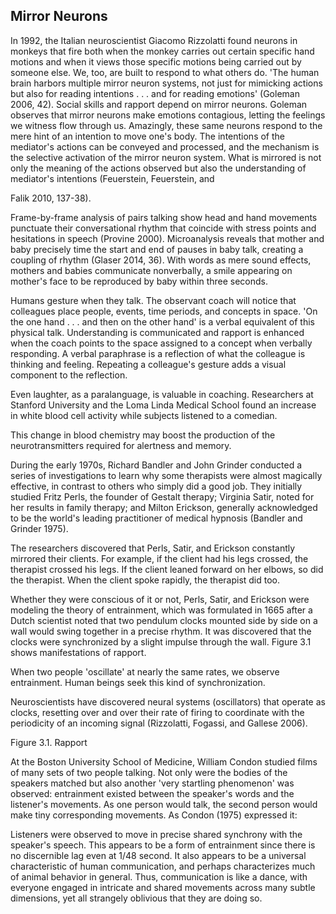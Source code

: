 ## Mirror Neurons

In 1992, the Italian neuroscientist Giacomo Rizzolatti found neurons in monkeys that fire both when the monkey carries out certain specific hand motions and when it views those specific motions being carried out by someone else. We, too, are built to respond to what others do. 'The human brain harbors multiple mirror neuron systems, not just for mimicking actions but also for reading intentions . . . and for reading emotions' (Goleman 2006, 42). Social skills and rapport depend on mirror neurons. Goleman observes that mirror neurons make emotions contagious, letting the feelings we witness flow through us. Amazingly, these same neurons respond to the mere hint of an intention to move one's body. The intentions of the mediator's actions can be conveyed and processed, and the mechanism is the selective activation of the mirror neuron system. What is mirrored is not only the meaning of the actions observed but also the understanding of mediator's intentions (Feuerstein, Feuerstein, and

Falik 2010, 137-38).

Frame-by-frame analysis of pairs talking show head and hand movements punctuate their conversational rhythm that coincide with stress points and hesitations in speech (Provine 2000). Microanalysis reveals that mother and baby precisely time the start and end of pauses in baby talk, creating a coupling of rhythm (Glaser 2014, 36). With words as mere sound effects, mothers and babies communicate nonverbally, a smile appearing on mother's face to be reproduced by baby within three seconds.

Humans gesture when they talk. The observant coach will notice that colleagues place people, events, time periods, and concepts in space. 'On the one hand . . . and then on the other hand' is a verbal equivalent of this physical talk. Understanding is communicated and rapport is enhanced when the coach points to the space assigned to a concept when verbally responding. A verbal paraphrase is a reflection of what the colleague is thinking and feeling. Repeating a colleague's gesture adds a visual component to the reflection.

Even laughter, as a paralanguage, is valuable in coaching. Researchers at Stanford University and the Loma Linda Medical School found an increase in white blood cell activity while subjects listened to a comedian.

This change in blood chemistry may boost the production of the neurotransmitters required for alertness and memory.

During the early 1970s, Richard Bandler and John Grinder conducted a series of investigations to learn why some therapists were almost magically effective, in contrast to others who simply did a good job. They initially studied Fritz Perls, the founder of Gestalt therapy; Virginia Satir, noted for her results in family therapy; and Milton Erickson, generally acknowledged to be the world's leading practitioner of medical hypnosis (Bandler and Grinder 1975).

The researchers discovered that Perls, Satir, and Erickson constantly mirrored their clients. For example, if the client had his legs crossed, the therapist crossed his legs. If the client leaned forward on her elbows, so did the therapist. When the client spoke rapidly, the therapist did too.

Whether they were conscious of it or not, Perls, Satir, and Erickson were modeling the theory of entrainment, which was formulated in 1665 after a Dutch scientist noted that two pendulum clocks mounted side by side on a wall would swing together in a precise rhythm. It was discovered that the clocks were synchronized by a slight impulse through the wall. Figure 3.1 shows manifestations of rapport.

When two people 'oscillate' at nearly the same rates, we observe entrainment. Human beings seek this kind of synchronization.

Neuroscientists have discovered neural systems (oscillators) that operate as clocks, resetting over and over their rate of firing to coordinate with the periodicity of an incoming signal (Rizzolatti, Fogassi, and Gallese 2006).

Figure 3.1. Rapport

<!-- image -->

At the Boston University School of Medicine, William Condon studied films of many sets of two people talking. Not only were the bodies of the speakers matched but also another 'very startling phenomenon' was observed: entrainment existed between the speaker's words and the listener's movements. As one person would talk, the second person would make tiny corresponding movements. As Condon (1975) expressed it:

Listeners were observed to move in precise shared synchrony with the speaker's speech. This appears to be a form of entrainment since there is no discernible lag even at 1/48 second. It also appears to be a universal characteristic of human communication, and perhaps characterizes much of animal behavior in general. Thus, communication is like a dance, with everyone engaged in intricate and shared movements across many subtle dimensions, yet all strangely oblivious that they are doing so.